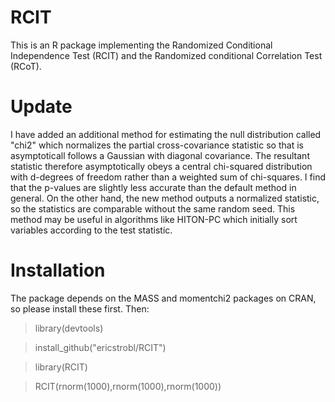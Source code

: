 # RCIT
This is an R package implementing the Randomized Conditional Independence Test (RCIT) and the Randomized conditional Correlation Test (RCoT).

# Update

I have added an additional method for estimating the null distribution called "chi2" which normalizes the partial cross-covariance statistic so that is asymptoticall follows a Gaussian with diagonal covariance. The resultant statistic therefore asymptotically obeys a central chi-squared distribution with d-degrees of freedom rather than a weighted sum of chi-squares. I find that the p-values are slightly less accurate than the default method in general. On the other hand, the new method outputs a normalized statistic, so the statistics are comparable without the same random seed. This method may be useful in algorithms like HITON-PC which initially sort variables according to the test statistic.

# Installation

The package depends on the MASS and momentchi2 packages on CRAN, so please install these first. Then:

> library(devtools)

> install_github("ericstrobl/RCIT")

> library(RCIT)

> RCIT(rnorm(1000),rnorm(1000),rnorm(1000))

